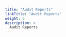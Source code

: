 ```yaml
---
title: "Audit Reports"
linkTitle: "Audit Reports"
weight: 6
description: >
  Audit Reports
---
```


